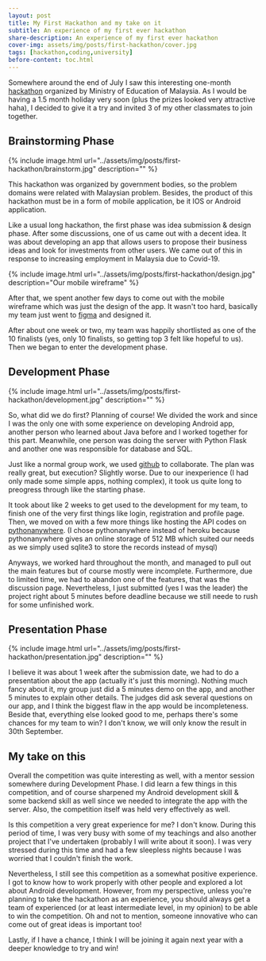```yaml
---
layout: post
title: My First Hackathon and my take on it
subtitle: An experience of my first ever hackathon
share-description: An experience of my first ever hackathon
cover-img: assets/img/posts/first-hackathon/cover.jpg
tags: [hackathon,coding,university]
before-content: toc.html
---
```


Somewhere around the end of July I saw this interesting one-month
[hackathon](https://hackathon.data.gov.my/) 
organized by Ministry of Education of Malaysia. As I would be having a 1.5 month holiday very soon 
(plus the prizes looked very attractive haha), I decided to give it a try and invited 3 of my other 
classmates to join together.

## Brainstorming Phase

{% include image.html url="../assets/img/posts/first-hackathon/brainstorm.jpg" description="" %}

This hackathon was organized by government bodies, so the problem domains were related 
with Malaysian problem. Besides, the product of this hackathon must be in a form of mobile
application, be it IOS or Android application.

Like a usual long hackathon, the first phase was idea submission & design phase. After some 
discussions, one of us came out with a decent idea. It was about developing an app that allows
users to propose their business ideas and look for investments from other users. We came out of this
in response to increasing employment in Malaysia due to Covid-19.

{% include image.html url="../assets/img/posts/first-hackathon/design.jpg" description="Our mobile wireframe" %}

After that, we spent another few days to come out with the mobile wireframe which was just the 
design of the app. It wasn't too hard, basically my team just went to [figma](https://www.figma.com)
and designed it.

After about one week or two, my team was happily shortlisted as one of the 10 finalists (yes, 
only 10 finalists, so getting top 3 felt like hopeful to us). Then we began to enter the development
phase.

## Development Phase

{% include image.html url="../assets/img/posts/first-hackathon/development.jpg" description="" %}

So, what did we do first? Planning of course! We divided the work and since I was the only one 
with some experience on developing Android app, another person who learned about Java before and 
I worked together for this part. Meanwhile, one person was doing the server with Python Flask and
another one was responsible for database and SQL. 

Just like a normal group work, we used [github](https://www.github.com) to collaborate. The plan
was really great, but execution? Slightly worse. Due to our inexperience (I had only made some 
simple apps, nothing complex), it took us quite long to preogress through like the starting phase.

It took about like 2 weeks to get used to the development for my team, to finish one of the
very first things like login, registration and profile page. Then, we moved on with a few more things
like hosting the API codes on [pythonanywhere](https://www.pythonanywhere.com/). (I chose
pythonanywhere instead of heroku because pythonanywhere gives an online storage of 512 MB which
suited our needs as we simply used sqlite3 to store the records instead of mysql)

Anyways, we worked hard throughout the month, and managed to pull out the main features but
of course mostly were incomplete. Furthermore, due to limited time, we had to abandon one of 
the features, that was the discussion page. Nevertheless, I just submitted (yes I was the leader)
the project right about 5 minutes before deadline because we still neede to rush
for some unfinished work.

## Presentation Phase

{% include image.html url="../assets/img/posts/first-hackathon/presentation.jpg" description="" %}

I believe it was about 1 week after the submission date, we had to do a presentation about the app
(actually it's just this morning). Nothing much fancy about it, my group just did a 5 minutes
demo on the app, and another 5 minutes to explain other details. The judges did ask several questions
on our app, and I think the biggest flaw in the app would be incompleteness. Beside that,
everything else looked good to me, perhaps there's some chances for my team to win? I don't know,
we will only know the result in 30th September.

## My take on this

Overall the competition was quite interesting as well, with a mentor session somewhere during
Development Phase. I did learn a few things in this competition, and of course sharpened my
Android development skill & some backend skill as well since we needed to integrate the app with
the server. Also, the competition itself was held very effectively as well.

Is this competition a very great experience for me? I don't know. During this period of time,
I was very busy with some of my teachings and also another project that I've undertaken (probably
I will write about it soon). I was very stressed during this time and had a few sleepless nights
because I was worried that I couldn't finish the work. 

Nevertheless, I still see this competition as a somewhat positive experience. I got to know
how to work properly with other people and explored a lot about Android development. However,
from my perspective, unless you're planning to take the hackathon as an experience, 
you should always get a team of experienced (or at least intermediate level, in my opinion)
to be able to win the competition. Oh and not to mention, someone innovative who can come out
of great ideas is important too!

Lastly, if I have a chance, I think I will be joining it again next year with a deeper knowledge
to try and win!